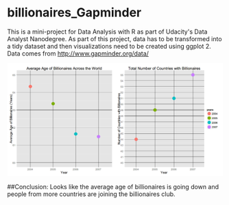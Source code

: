 # billionaires_Gapminder
This is a mini-project for Data Analysis with R as part of Udacity's Data Analyst Nanodegree. As part of this project, data has to be transformed into a tidy dataset and then visualizations need to be created using ggplot 2. Data comes from http://www.gapminder.org/data/

![Progress of Billionaires](https://github.com/j450h1/billionaires_Gapminder/raw/master/billionaires_progress.png)

##Conclusion:
Looks like the average age of billionaires is going down and people from more countries are joining the billionaires club.
